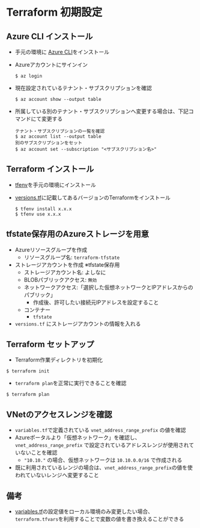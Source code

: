 # Terraform 初期設定

## Azure CLI インストール

- 手元の環境に [Azure CLI](https://docs.microsoft.com/ja-jp/cli/azure/)をインストール
- Azureアカウントにサインイン

    ```
    $ az login
    ```

- 現在設定されているテナント・サブスクリプションを確認

    ```
    $ az account show --output table
    ```

- 所属している別のテナント・サブスクリプションへ変更する場合は、下記コマンドにて変更する

    ```
    テナント・サブスクリプションの一覧を確認
    $ az account list --output table
    別のサブスクリプションをセット
    $ az account set --subscription "<サブスクリプション名>"
    ```

## Terraform インストール

- [tfenv](https://github.com/tfutils/tfenv)を手元の環境にインストール
- [versions.tf](../versions.tf)に記載してあるバージョンのTerraformをインストール

    ```
    $ tfenv install x.x.x
    $ tfenv use x.x.x
    ```

## tfstate保存用のAzureストレージを用意

- Azureリソースグループを作成
    - リソースグループ名: `terraform-tfstate`
- ストレージアカウントを作成 ※tfstate保存用
    - ストレージアカウント名: よしなに
    - BLOBパブリックアクセス: `無効`
    - ネットワークアクセス:「選択した仮想ネットワークとIPアドレスからのパブリック」
        - 作成後、許可したい接続元IPアドレスを設定すること
    - コンテナー
        - `tfstate`
- `versions.tf` にストレージアカウントの情報を入れる

## Terraform セットアップ

- Terraform作業ディレクトリを初期化

```
$ terraform init
```

- `terraform plan`を正常に実行できることを確認

```
$ terraform plan
```

## VNetのアクセスレンジを確認

- `variables.tf`で定義されている `vnet_address_range_prefix` の値を確認
- Azureポータルより「仮想ネットワーク」を確認し、`vnet_address_range_prefix` で設定されているアドレスレンジが使用されていないことを確認
    - `"10.10."` の場合、仮想ネットワークは `10.10.0.0/16` で作成される
- 既に利用されているレンジの場合は、`vnet_address_range_prefix`の値を使われていないレンジへ変更すること

## 備考

- [variables.tf](../variables.tf)の設定値をローカル環境のみ変更したい場合、`terraform.tfvars`を利用することで変数の値を書き換えることができる
